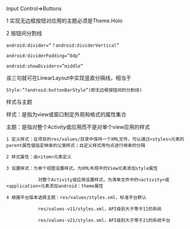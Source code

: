 
Input Control=>Buttons
	
1 实现无边框按钮对应用的主题必须是Theme.Holo

2 按钮间分割线

	android:divider=“？android:dividerVertical”

  	android:dividerPadding=”8dp”
  
 	android:showDividers=”middle”
  
该三句就可在LinearLayout中实现竖直分隔线，相当于

  	Style:”?android:buttonBarStyle”(即无边框按钮间的分割线)
  
样式与主题

样式：是指为view或窗口制定外观和格式的属性集合

主题：是指对整个Activity或应用而不是对单个view应用的样式

	1 定义样式：在项目的res/values/目录中保持一个XML文件，可以通过<styles>元素的parent属性值指定继承的父类样式；自定义样式用句点进行继承的分隔
	
	2 样式属性：由<item>元素定义
	
	3 设置样式：为单个视图设置样式，为XML布局中的View元素添加style属性
	
                对整个Activity或应用设置样式，为清单文件中的<activity>或<application>元素添加android：theme属性
		
	4 根据平台版本选择主题：res/values/styles.xml，标准平台默认
							
				res/values-v11/styles.xml，API级别大于等于11的系统
							
				res/values-v21/styles.xml，API级别大于等于21的系统平台
